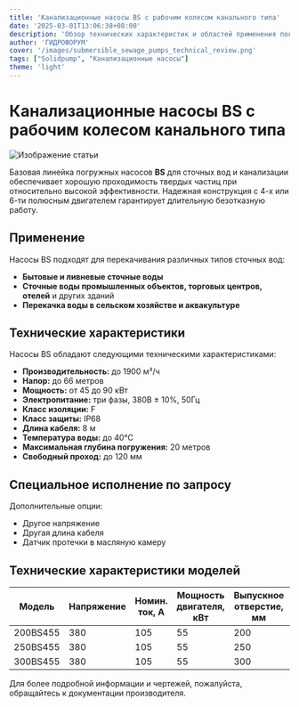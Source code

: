 ```yaml
---
title: 'Канализационные насосы BS с рабочим колесом канального типа'
date: '2025-03-01T13:06:38+08:00'
description: 'Обзор технических характеристик и областей применения погружных насосов BS от Solidpump для перекачивания сточных вод.'
author: 'ГИДРОФОРУМ'
cover: '/images/submersible_sewage_pumps_technical_review.png'
tags: ["Solidpump", "Канализационные насосы"]
theme: 'light'
---
```


# Канализационные насосы BS с рабочим колесом канального типа

![Изображение статьи](/images/submersible_sewage_pumps_technical_review.png)

Базовая линейка погружных насосов **BS** для сточных вод и канализации обеспечивает хорошую проходимость твердых частиц при относительно высокой эффективности. Надежная конструкция с 4-х или 6-ти полюсным двигателем гарантирует длительную безотказную работу.

## Применение

Насосы BS подходят для перекачивания различных типов сточных вод:

- **Бытовые и ливневые сточные воды**
- **Сточные воды промышленных объектов, торговых центров, отелей** и других зданий
- **Перекачка воды в сельском хозяйстве и аквакультуре**

## Технические характеристики

Насосы BS обладают следующими техническими характеристиками:

- **Производительность:** до 1900 м³/ч
- **Напор:** до 66 метров
- **Мощность:** от 45 до 90 кВт
- **Электропитание:** три фазы, 380В ± 10%, 50Гц
- **Класс изоляции:** F
- **Класс защиты:** IP68
- **Длина кабеля:** 8 м
- **Температура воды:** до 40°C
- **Максимальная глубина погружения:** 20 метров
- **Свободный проход:** до 120 мм

## Специальное исполнение по запросу

Дополнительные опции:

- Другое напряжение
- Другая длина кабеля
- Датчик протечки в масляную камеру

## Технические характеристики моделей

| Модель  | Напряжение | Номин. ток, А   | Мощность двигателя, кВт  | Выпускное отверстие, мм  | Номин. подача, м³/ч  | Номин. напор, м  | Макс. подача, м³/ч  | Макс. напор, м  | Свободный проход, мм |
|---------|------------|-----------------|--------------------------|---------------------------|-----------------------|------------------|---------------------|-----------------|----------------------|
| 200BS455| 380        | 105             | 55                       | 200                       | 300                   | 36               | 630                 | 51              | 80                   |
| 250BS455| 380        | 105             | 55                       | 250                       | 500                   | 25               | 920                 | 42              | 90                   |
| 300BS455| 380        | 105             | 55                       | 300                       | 800                   | 18               | 1210                | 33              | 90                   |

Для более подробной информации и чертежей, пожалуйста, обращайтесь к документации производителя.